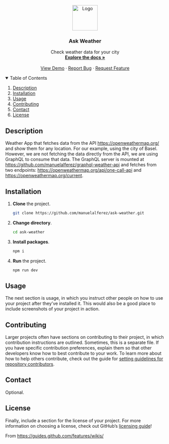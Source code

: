 <p align="center">
  <img src="https://ik.imagekit.io/manuelalferez/ask-weather/logo_nOGe2gz6p.svg?updatedAt=1640953005090" alt="Logo" width="80">
</p>

<h3 align="center">Ask Weather</h3>

<p align="center">
  Check weather data for your city
    <br />
    <a href="https://github.com/manuelalferez/readme-template/wiki"><strong>Explore the docs »</strong></a>
    <br />
    <br />
    <a href="https://github.com/manuelalferez/readme-template">View Demo</a>
    ·
    <a href="https://github.com/manuelalferez/readme-template/issues">Report Bug</a>
    ·
    <a href="https://github.com/manuelalferez/readme-template/issues">Request Feature</a>
  </p>

<details open="open">
  <summary>Table of Contents</summary>
  <ol>
    <li><a href="#description">Description</a></li>
    <li><a href="#installation">Installation</a></li>
    <li><a href="#usage">Usage</a></li>
    <li><a href="#contributing">Contributing</a></li>
    <li><a href="#contact">Contact</a></li>
    <li><a href="#License">License</a></li>
  </ol>
</details>

## Description

Weather App that fetches data from the API https://openweathermap.org/ and show them for any location. For our example, using the city of Basel. However, we are not fetching the data directly from the API, we are using GraphQL to consume that data. The GraphQL server is mounted at https://github.com/manuelalferez/graphql-weather-api and fetches from two endpoints: https://openweathermap.org/api/one-call-api and https://openweathermap.org/current. 

## Installation


1. **Clone** the project.

   ```bash
   git clone https://github.com/manuelalferez/ask-weather.git
   ```

2. **Change directory**.

   ```bash
   cd ask-weather
   ```

3. **Install packages**.

   ```bash
   npm i
   ```

4. **Run** the project.

   ```bash
   npm run dev
   ```

## Usage

The next section is usage, in which you instruct other people on how to use your project after they’ve installed it. This would also be a good place to include screenshots of your project in action.

## Contributing

Larger projects often have sections on contributing to their project, in which contribution instructions are outlined. Sometimes, this is a separate file. If you have specific contribution preferences, explain them so that other developers know how to best contribute to your work. To learn more about how to help others contribute, check out the guide for [setting guidelines for repository contributors](https://help.github.com/articles/setting-guidelines-for-repository-contributors/).

## Contact

Optional.

## License

Finally, include a section for the license of your project. For more information on choosing a license, check out GitHub’s [licensing guide](http://choosealicense.com/)!

From https://guides.github.com/features/wikis/
